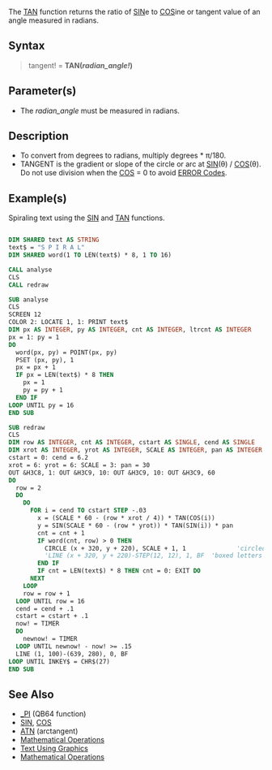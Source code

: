 The [TAN](TAN) function returns the ratio of [SIN](SIN)e to [COS](COS)ine or tangent value of an angle measured in radians.

## Syntax

> tangent! = **TAN(***radian_angle!***)**

## Parameter(s)

* The *radian_angle* must be measured in radians. 

## Description

* To convert from degrees to radians, multiply degrees * π/180.
* TANGENT is the gradient or slope of the circle or arc at [SIN](SIN)(&theta;) / [COS](COS)(&theta;). Do not use division when the [COS](COS) = 0 to avoid [ERROR Codes](ERROR-Codes).

## Example(s)

Spiraling text using the [SIN](SIN) and [TAN](TAN) functions.

```vb

DIM SHARED text AS STRING
text$ = "S P I R A L"
DIM SHARED word(1 TO LEN(text$) * 8, 1 TO 16)

CALL analyse
CLS
CALL redraw

SUB analyse
CLS
SCREEN 12
COLOR 2: LOCATE 1, 1: PRINT text$
DIM px AS INTEGER, py AS INTEGER, cnt AS INTEGER, ltrcnt AS INTEGER
px = 1: py = 1
DO
  word(px, py) = POINT(px, py)
  PSET (px, py), 1
  px = px + 1
  IF px = LEN(text$) * 8 THEN
    px = 1
    py = py + 1
  END IF
LOOP UNTIL py = 16
END SUB

SUB redraw
CLS
DIM row AS INTEGER, cnt AS INTEGER, cstart AS SINGLE, cend AS SINGLE
DIM xrot AS INTEGER, yrot AS INTEGER, SCALE AS INTEGER, pan AS INTEGER
cstart = 0: cend = 6.2
xrot = 6: yrot = 6: SCALE = 3: pan = 30
OUT &H3C8, 1: OUT &H3C9, 10: OUT &H3C9, 10: OUT &H3C9, 60
DO
  row = 2
  DO
    DO
      FOR i = cend TO cstart STEP -.03
        x = (SCALE * 60 - (row * xrot / 4)) * TAN(COS(i))
        y = SIN(SCALE * 60 - (row * yrot)) * TAN(SIN(i)) * pan
        cnt = cnt + 1
        IF word(cnt, row) > 0 THEN 
          CIRCLE (x + 320, y + 220), SCALE + 1, 1              'circled letters
          'LINE (x + 320, y + 220)-STEP(12, 12), 1, BF  'boxed letters
        END IF
        IF cnt = LEN(text$) * 8 THEN cnt = 0: EXIT DO
      NEXT
    LOOP
    row = row + 1
  LOOP UNTIL row = 16
  cend = cend + .1
  cstart = cstart + .1
  now! = TIMER
  DO
    newnow! = TIMER
  LOOP UNTIL newnow! - now! >= .15
  LINE (1, 100)-(639, 280), 0, BF
LOOP UNTIL INKEY$ = CHR$(27)
END SUB 

```

## See Also

* [_PI](_PI) (QB64 function)
* [SIN](SIN), [COS](COS)
* [ATN](ATN) (arctangent)
* [Mathematical Operations](Mathematical-Operations)
* [Text Using Graphics](Text-Using-Graphics)
* [Mathematical Operations](Mathematical-Operations)
